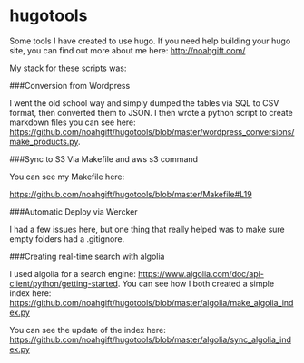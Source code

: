 # hugotools
Some tools I have created to use hugo.
If you need help building your hugo site, you can find out more about me here:  http://noahgift.com/

My stack for these scripts was:

###Conversion from Wordpress

I went the old school way and simply dumped the tables via SQL to CSV format, then converted them to JSON.  I then wrote a python script to create markdown files you can see here:  https://github.com/noahgift/hugotools/blob/master/wordpress_conversions/make_products.py.

###Sync to S3 Via Makefile and aws s3 command

You can see my Makefile here:

https://github.com/noahgift/hugotools/blob/master/Makefile#L19

###Automatic Deploy via Wercker

I had a few issues here, but one thing that really helped was to make sure empty folders had a .gitignore.

###Creating real-time search with algolia

I used algolia for a search engine:  https://www.algolia.com/doc/api-client/python/getting-started.  You can see how I both created a simple index here:  https://github.com/noahgift/hugotools/blob/master/algolia/make_algolia_index.py

You can see the update of the index here:
https://github.com/noahgift/hugotools/blob/master/algolia/sync_algolia_index.py
